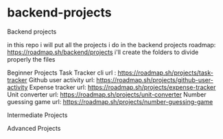 # backend-projects
Backend projects

in this repo i will put all the projects i do in the 
backend projects roadmap: https://roadmap.sh/backend/projects
i'll create the folders to divide properly the files 

Beginner Projects 
  Task Tracker cli url : https://roadmap.sh/projects/task-tracker
  Github user activity url: https://roadmap.sh/projects/github-user-activity
  Expense tracker url: https://roadmap.sh/projects/expense-tracker
  Unit converter url: https://roadmap.sh/projects/unit-converter
  Number guessing game url: https://roadmap.sh/projects/number-guessing-game

Intermediate Projects

Advanced Projects
